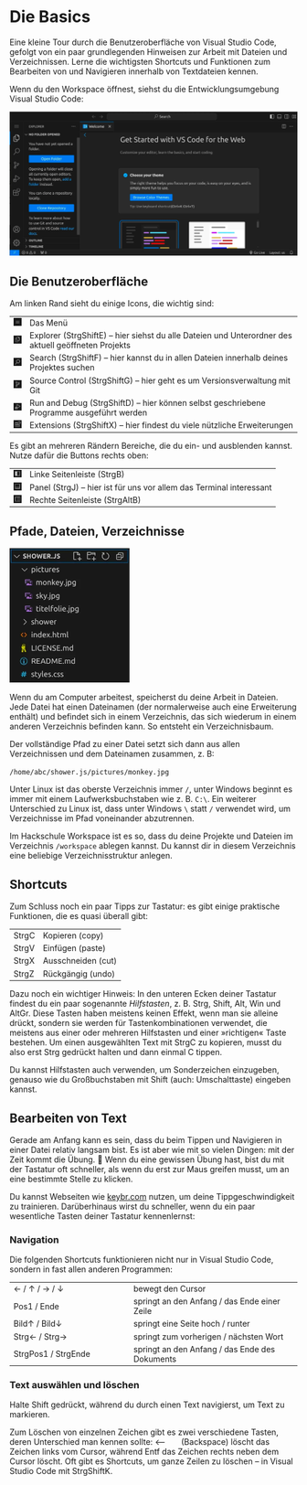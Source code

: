 # Die Basics

<p class='abstract'>
Eine kleine Tour durch die Benutzeroberfläche von Visual Studio Code, gefolgt von ein paar grundlegenden Hinweisen zur Arbeit mit Dateien und Verzeichnissen. Lerne die wichtigsten Shortcuts und Funktionen zum Bearbeiten von und Navigieren innerhalb von Textdateien kennen.
</p>

Wenn du den Workspace öffnest, siehst du die Entwicklungsumgebung Visual Studio Code:

<img class='full' src='vs-code-welcome.webp'>

## Die Benutzeroberfläche

Am linken Rand sieht du einige Icons, die wichtig sind:

<table class='table'>
<tr>
<td style='width: 1em;'><img class='sq-icon' src='menu.webp'></td>
<td>Das Menü</td>
</tr>
<tr>
<td><img class='sq-icon' src='explorer.webp'></td>
<td>Explorer (<span class='key'>Strg</span><span class='key'>Shift</span><span class='key'>E</span>) &ndash; hier siehst du alle Dateien und Unterordner des aktuell geöffneten Projekts</td>
</tr>
<tr>
<td><img class='sq-icon' src='search.webp'></td>
<td>Search (<span class='key'>Strg</span><span class='key'>Shift</span><span class='key'>F</span>) &ndash; hier kannst du in allen Dateien innerhalb deines Projektes suchen</td>
</tr>
<tr>
<td><img class='sq-icon' src='source-control.webp'></td>
<td>Source Control (<span class='key'>Strg</span><span class='key'>Shift</span><span class='key'>G</span>) &ndash; hier geht es um Versionsverwaltung mit Git</td>
</tr>
<tr>
<td><img class='sq-icon' src='run-and-debug.webp'></td>
<td>Run and Debug (<span class='key'>Strg</span><span class='key'>Shift</span><span class='key'>D</span>) &ndash; hier können selbst geschriebene Programme ausgeführt werden</td>
</tr>
<tr>
<td><img class='sq-icon' src='extensions.webp'></td>
<td>Extensions (<span class='key'>Strg</span><span class='key'>Shift</span><span class='key'>X</span>) &ndash; hier findest du viele nützliche Erweiterungen</td>
</tr>
</table>

Es gibt an mehreren Rändern Bereiche, die du ein- und ausblenden kannst. Nutze dafür die Buttons rechts oben:

<table class='table'>
<tr>
<td style='width: 1em;'><img class='sq-icon' src='primary-side-bar.webp'></td>
<td>Linke Seitenleiste (<span class='key'>Strg</span><span class='key'>B</span>)</td>
</tr>
<tr>
<td><img class='sq-icon' src='panel.webp'></td>
<td>Panel (<span class='key'>Strg</span><span class='key'>J</span>) &ndash; hier ist für uns vor allem das Terminal interessant</td>
</tr>
<tr>
<td><img class='sq-icon' src='secondary-side-bar.webp'></td>
<td>Rechte Seitenleiste (<span class='key'>Strg</span><span class='key'>Alt</span><span class='key'>B</span>)</td>
</tr>
</table>

## Pfade, Dateien, Verzeichnisse

<img src='directory-tree.webp' class='r' style='width: 15em;'>

Wenn du am Computer arbeitest, speicherst du deine Arbeit in Dateien. Jede Datei hat einen Dateinamen (der normalerweise auch eine Erweiterung enthält) und befindet sich in einem Verzeichnis, das sich wiederum in einem anderen Verzeichnis befinden kann. So entsteht ein Verzeichnisbaum.

Der vollständige Pfad zu einer Datei setzt sich dann aus allen Verzeichnissen und dem Dateinamen zusammen, z. B:

`/home/abc/shower.js/pictures/monkey.jpg`

Unter Linux ist das oberste Verzeichnis immer `/`, unter Windows beginnt es immer mit einem Laufwerksbuchstaben wie z. B. `C:\`. Ein weiterer Unterschied zu Linux ist, dass unter Windows `\` statt `/` verwendet wird, um Verzeichnisse im Pfad voneinander abzutrennen.

Im Hackschule Workspace ist es so, dass du deine Projekte und Dateien im Verzeichnis `/workspace` ablegen kannst. Du kannst dir in diesem Verzeichnis eine beliebige Verzeichnisstruktur anlegen.

## Shortcuts

Zum Schluss noch ein paar Tipps zur Tastatur: es gibt einige praktische Funktionen, die es quasi überall gibt:

<table class='table'>
<tr>
<td style='width: 1em;'><span class='key'>Strg</span><span class='key'>C</span></td>
<td>Kopieren (copy)</td>
</tr>
<tr>
<td><span class='key'>Strg</span><span class='key'>V</span></td>
<td>Einfügen (paste)</td>
</tr>
<tr>
<td><span class='key'>Strg</span><span class='key'>X</span></td>
<td>Ausschneiden (cut)</td>
</tr>
<tr>
<td><span class='key'>Strg</span><span class='key'>Z</span></td>
<td>Rückgängig (undo)</td>
</tr>
</table>

Dazu noch ein wichtiger Hinweis: In den unteren Ecken deiner Tastatur findest du ein paar sogenannte _Hilfstasten_, z. B.
<span class='key'>Strg</span>,
<span class='key'>Shift</span>,
<span class='key'>Alt</span>,
<span class='key'>Win</span> und
<span class='key'>AltGr</span>. Diese Tasten haben meistens keinen Effekt, wenn man sie alleine drückt, sondern sie werden für Tastenkombinationen verwendet, die meistens aus einer oder mehreren Hilfstasten und einer »richtigen« Taste bestehen. Um einen ausgewählten Text mit <span class='key'>Strg</span><span class='key'>C</span> zu kopieren, musst du also erst <span class='key'>Strg</span> gedrückt halten und dann einmal <span class='key'>C</span> tippen.

Du kannst Hilfstasten auch verwenden, um Sonderzeichen einzugeben, genauso wie du Großbuchstaben mit <span class='key'>Shift</span> (auch: Umschalttaste) eingeben kannst.

## Bearbeiten von Text

Gerade am Anfang kann es sein, dass du beim Tippen und Navigieren in einer Datei relativ langsam bist. Es ist aber wie mit so vielen Dingen: mit der Zeit kommt die Übung. 🤠 Wenn du eine gewissen Übung hast, bist du mit der Tastatur oft schneller, als wenn du erst zur Maus greifen musst, um an eine bestimmte Stelle zu klicken.

Du kannst Webseiten wie [keybr.com](https://www.keybr.com/) nutzen, um deine Tippgeschwindigkeit zu trainieren. Darüberhinaus wirst du schneller, wenn du ein paar wesentliche Tasten deiner Tastatur kennenlernst:

### Navigation

Die folgenden Shortcuts funktionieren nicht nur in Visual Studio Code, sondern in fast allen anderen Programmen:

<table class='table'>
<tr>
<td style='width: 14em;'><span class='key'>←</span> / <span class='key'>↑</span> / <span class='key'>→</span> / <span class='key'>↓</span></td>
<td>bewegt den Cursor</td>
</tr>
<tr>
<td><span class='key'>Pos1</span> / <span class='key'>Ende</span></td>
<td>springt an den Anfang / das Ende einer Zeile</td>
</tr>
<tr>
<td><span class='key'>Bild↑</span> / <span class='key'>Bild↓</span></td>
<td>springt eine Seite hoch / runter</td>
</tr>
<tr>
<td><span class='key'>Strg</span><span class='key'>←</span> / <span class='key'>Strg</span><span class='key'>→</span></td>
<td>springt zum vorherigen / nächsten Wort</td>
</tr>
<tr>
<td><span class='key'>Strg</span><span class='key'>Pos1</span> / <span class='key'>Strg</span><span class='key'>Ende</span></td>
<td>springt an den Anfang / das Ende des Dokuments</td>
</tr>
<tr>
</table>

### Text auswählen und löschen

Halte <span class='key'>Shift</span> gedrückt, während du durch einen Text navigierst, um Text zu markieren.

Zum Löschen von einzelnen Zeichen gibt es zwei verschiedene Tasten, deren Unterschied man kennen sollte: <span style='width: 3em; display: inline-block;' class='key'>⟵</span> (Backspace) löscht das Zeichen links vom Cursor, während <span class='key'>Entf</span> das Zeichen rechts neben dem Cursor löscht. Oft gibt es Shortcuts, um ganze Zeilen zu löschen – in Visual Studio Code mit <span class='key'>Strg</span><span class='key'>Shift</span><span class='key'>K</span>.

